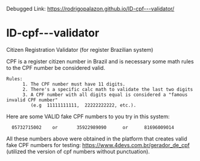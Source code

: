 Debugged Link:  https://rodrigopalazon.github.io/ID-cpf---validator/

# ID-cpf---validator
Citizen Registration Validator (for register Brazilian system)


CPF is a register citizen number in Brazil and is necessary 
some math rules to the CPF number be considered valid.

    Rules:
          1. The CPF number must have 11 digits.
          2. There's a specific calc math to validate the last two digits
          3. A CPF number with all digits equal is considered a "famous invalid CPF number"
             (e.g  11111111111,  22222222222, etc.).

Here are some  VALID fake CPF numbers to you try in this system:
    
      05732715002    or       35922989090      or      81696009014

All these numbers above were obtained in the platform that creates valid fake CPF
numbers for testing:
https://www.4devs.com.br/gerador_de_cpf (utilized the version of cpf numbers without punctuation).
